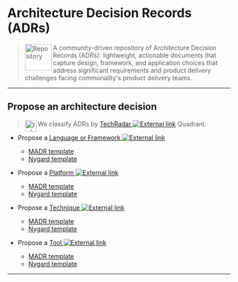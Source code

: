# Architecture Decision Records (ADRs)

> <img alt="Repository" src="https://cdnjs.cloudflare.com/ajax/libs/octicons/4.4.0/svg/repo.svg" height="60" width="60" align="left"> A community-driven repository of Architecture Decision Records (ADRs): lightweight, actionable documents that capture design, framework, and application choices that address significant requirements and product delivery challenges facing commonality's product delivery teams.

---

## Propose an architecture decision

> <img alt="Info" src="https://cdnjs.cloudflare.com/ajax/libs/octicons/4.4.0/svg/info.svg" height="26" width="26" align="left"> We classify ADRs by [TechRadar ![External link][icon-octicon-link-external]][tw-tech-radar-faq-url] Quadrant.

- Propose a [Language or Framework ![External link][icon-octicon-link-external]][tw-tr-languages-frameworks]

  - [MADR template][adr-madr-languages-frameworks]
  - [Nygard template][adr-nygard-languages-frameworks]

- Propose a [Platform ![External link][icon-octicon-link-external]][tw-tr-platforms]

  - [MADR template][adr-madr-platforms]
  - [Nygard template][adr-nygard-platforms]

- Propose a [Technique ![External link][icon-octicon-link-external]][tw-tr-techniques]

  - [MADR template][adr-madr-techniques]
  - [Nygard template][adr-nygard-techniques]

- Propose a [Tool ![External link][icon-octicon-link-external]][tw-tr-tools]

  - [MADR template][adr-madr-tools]
  - [Nygard template][adr-nygard-tools]

---

<!-- LINK REFERENCES -->
[adr-madr-languages-frameworks]: https://github.com/commonality/architecture-decision-records/compare/adr-0001?expand=1&title=adr(languages-frameworks):%20add%20MADR%20template&template=adr_template_madr.md
[adr-madr-platforms]: https://github.com/commonality/architecture-decision-records/compare/adr-0001?expand=1&title=adr(platforms):%20add%20MADR%20template&template=adr_template_madr.md
[adr-madr-techniques]: https://github.com/commonality/architecture-decision-records/compare/adr-0001?expand=1&title=adr(techniques):%20add%20MADR%20template&template=adr_template_madr.md
[adr-madr-tools]: https://github.com/commonality/architecture-decision-records/compare/adr-0001?expand=1&title=adr(tools):%20add%20MADR%20template&template=adr_template_madr.md

[adr-nygard-languages-frameworks]: https://github.com/commonality/architecture-decision-records/compare/adr-0001?expand=1&title=adr(languages-frameworks):%20add%20MADR%20template&template=adr-nygard-template.md
[adr-nygard-platforms]: https://github.com/commonality/architecture-decision-records/compare/adr-0001?expand=1&title=adr(platforms):%20add%20MADR%20template&template=adr-nygard-template.md
[adr-nygard-techniques]: https://github.com/commonality/architecture-decision-records/compare/adr-0001?expand=1&title=adr(techniques):%20add%20MADR%20template&template=adr-nygard-template.md
[adr-nygard-tools]: https://github.com/commonality/architecture-decision-records/compare/adr-0001?expand=1&title=adr(tools):%20add%20MADR%20template&template=adr-nygard-template.md

[icon-octicon-link-external]: https://cdnjs.cloudflare.com/ajax/libs/octicons/4.4.0/svg/link-external.svg
[icon-octicon-file-text]: https://cdnjs.cloudflare.com/ajax/libs/octicons/4.4.0/svg/file-text.svg
[icon-octicon-info]: https://cdnjs.cloudflare.com/ajax/libs/octicons/4.4.0/svg/info.svg
[icon-octicon-repo]: https://cdnjs.cloudflare.com/ajax/libs/octicons/4.4.0/svg/info.svg

<!-- QUADRANT: Languages and Frameworks -->
[label-langs-frameworks-img]: https://fakeimg.pl/200x40/b32059/FFF/?text=Languages+%26+Frameworks&font_size=24
[label-tech-radar-langs-frameworks-img]: https://fakeimg.pl/200x80/b32059/FFF/?text=TechRadar:%0ALanguages+%26+Frameworks&font_size=24
<!-- RINGS: Languages and Frameworks -->
[label-tech-radar-langs-frameworks-adopt-img]: https://fakeimg.pl/80x40/b32059/FFF/?text=Adopt&font_size=18
[label-tech-radar-langs-frameworks-trial-img]: https://fakeimg.pl/80x40/b32059/FFF/?text=Trial&font_size=18
[label-tech-radar-langs-frameworks-assess-img]: https://fakeimg.pl/80x40/b32059/FFF/?text=Assess&font_size=18
[label-tech-radar-langs-frameworks-hold-img]: https://fakeimg.pl/80x40/b32059/FFF/?text=Hold&font_size=18
<!-- QUADRANT: Platforms -->
[label-platforms-img]: https://fakeimg.pl/200x40/f38a3e/FFF/?text=Platforms&font_size=24
[label-tech-radar-platforms-img]: https://fakeimg.pl/200x80/f38a3e/FFF/?text=TechRadar:+Platforms&font_size=24
<!-- RINGS: Platforms -->
[label-tech-radar-platforms-adopt-img]: https://fakeimg.pl/80x40/f38a3e/FFF/?text=Adopt&font_size=18
[label-tech-radar-platforms-trial-img]: https://fakeimg.pl/80x40/f38a3e/FFF/?text=Trial&font_size=18
[label-tech-radar-platforms-assess-img]: https://fakeimg.pl/80x40/f38a3e/FFF/?text=Assess&font_size=18
[label-tech-radar-platforms-hold-img]: https://fakeimg.pl/80x40/f38a3e/FFF/?text=Hold&font_size=18
<!-- QUADRANT: Techniques -->
[label-techniques-img]: https://fakeimg.pl/200x40/1ebccd/FFF/?text=Techniques&font_size=24
[label-tech-radar-techniques-img]: https://fakeimg.pl/200x80/1ebccd/FFF/?text=TechRadar:+Techniques&font_size=24
<!-- RINGS: Techniques -->
[label-tech-radar-techniques-adopt-img]: https://fakeimg.pl/80x40/1ebccd/FFF/?text=Adopt&font_size=18
[label-tech-radar-techniques-trial-img]: https://fakeimg.pl/80x40/1ebccd/FFF/?text=Trial&font_size=18
[label-tech-radar-techniques-assess-img]: https://fakeimg.pl/80x40/1ebccd/FFF/?text=Assess&font_size=18
[label-tech-radar-techniques-hold-img]: https://fakeimg.pl/80x40/1ebccd/FFF/?text=Hold&font_size=18
<!-- QUADRANT: Tools -->
[label-tools-img]: https://fakeimg.pl/200x40/86b782/FFF/?text=Tools&font_size=24
[label-tech-radar-tools-img]: https://fakeimg.pl/200x80/86b782/FFF/?text=TechRadar:+Tools&font_size=24
<!-- RINGS: Tools -->
[label-tech-radar-tools-adopt-img]: https://fakeimg.pl/80x40/86b782/FFF/?text=Adopt&font_size=18
[label-tech-radar-tools-trial-img]: https://fakeimg.pl/80x40/86b782/FFF/?text=Trial&font_size=18
[label-tech-radar-tools-assess-img]: https://fakeimg.pl/80x40/86b782/FFF/?text=Assess&font_size=18
[label-tech-radar-tools-hold-img]: https://fakeimg.pl/80x40/86b782/FFF/?text=Hold&font_size=18
[icon-octicon-question]: https://cdnjs.cloudflare.com/ajax/libs/octicons/4.4.0/svg/question.svg


[tw-tr-languages-frameworks]: https://thoughtworks.com/radar/languages-and-frameworks
[tw-tr-platforms]: https://thoughtworks.com/radar/platforms
[tw-tr-techniques]: https://thoughtworks.com/radar/techniques
[tw-tr-tools]: https://thoughtworks.com/radar/tools
[tw-tech-radar-faq-url]: https://www.thoughtworks.com/radar/a-z
